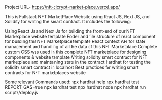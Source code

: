 Project URL- https://nft-cicrypt-market-place.vercel.app/

This is Fullstack NFT MarketPlace Website using React JS, Next JS, and Solidity for writing the smart contract.
It includes the following:

Using React Js and Next Js for building the front-end of our NFT Marketplace website template
Folder and file structure of react component for building this NFT Marketplace template
React context API for state management and handling of all the data of this NFT Marketplace
Complete custom CSS was used in this complete NFT marketplace for designing components & website template
Writing solidity smart contract for NFT marketplace and maintaining state in the contract
Hardhat for testing the solidity smart contract in localhost
Best practices for writing smart contracts for NFT marketplaces website

Some relevant Commands used:
npx hardhat help
npx hardhat test
REPORT_GAS=true npx hardhat test
npx hardhat node
npx hardhat run scripts/deploy.js
